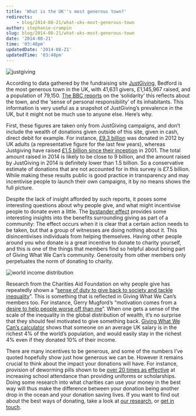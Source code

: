 ```yaml
---
title: 'What is the UK''s most generous town?'
redirects:
    - blog/2014-08-21/what-uks-most-generous-town
author: stephanie-crampin
slug: blog/2014-08-21/what-uks-most-generous-town
date: '2014-08-21'
time: '03:48pm'
updatedDate: '2014-08-21'
updatedTime: '03:48pm'
---
```

![justgiving](/images/uploads/justgiving.jpg)

According to data gathered by the fundraising site [JustGiving](https://www.justgiving.com), Bedford is the most generous town in the UK, with 41,631 givers, £1,145,967 raised, and a population of 79,150\. [The BBC reports](http://www.bbc.co.uk/news/technology-28870779) on the ‘solidarity’ this reflects about the town, and the ‘sense of personal responsibility’ of its inhabitants. This information is very useful as a snapshot of JustGiving’s prevalence in the UK, but it might not be much use to anyone else. Here’s why.

First, these figures are taken only from JustGiving campaigns, and don’t include the wealth of donations given outside of this site, given in cash, direct debit for example. For instance, [£9.3 billion](https://www.cafonline.org/PDF/UKGiving2012Full.pdf) was donated in 2012 by UK adults (a representative figure for the last few years), whereas Justgiving have raised [£1.5 billion since their inception](http://www.justgiving.com/en/about-us) in 2001\. The total amount raised in 2014 is likely to be close to 9 billion, and the amount raised by JustGiving in 2014 is definitely lower than 1.5 billion. So a conservative estimate of donations that are not accounted for in this survey is £7.5 billion. While making these results public is good practice in transparency and may incentivise people to launch their own campaigns, it by no means shows the full picture.

Despite the lack of insight afforded by such reports, it poses some interesting questions about why people give, and what might incentivise people to donate even a little. The [bystander effect](http://www.psychologytoday.com/basics/bystander-effect) provides some interesting insights into the benefits surrounding giving as part of a community: The effect occurs when it is clear that a certain action needs to be taken, but that a group of witnesses are doing nothing about it. This disincentivises individuals from helping themselves. Having other people around you who donate is a great incentive to donate to charity yourself, and this is one of the things that members find so helpful about being part of Giving What We Can’s community. Generosity from other members only perpetuates the norm of donating to charity.

![world income distribution](/images/uploads/world-income-distribution.png)

Research from the Charities Aid Foundation on why people give has repeatedly shown a “[sense of duty to give back to society and tackle inequality](https://www.cafonline.org/PDF/CAF-Why-We-Give-Jan14.pdf)”. This is something that is reflected in Giving What We Can’s members too. For instance, Gerry Mugford’s “motivation comes from a [desire to help people worse off than me](http://www.givingwhatwecan.org/about-us/people)”. When one gets a sense of the scale of the inequality in the global distribution of wealth, it’s no surprise that they should feel motivated to give something back. [Giving What We Can’s calculator](http://www.givingwhatwecan.org/get-involved/how-rich-am-i) shows that someone on an average UK salary is in the richest 4% of the world’s population, and would easily stay in the richest 4% even if they donated 10% of their income.

There are many incentives to be generous, and some of the numbers I’ve quoted hopefully show just how generous we can be. However it remains crucial to think about the impact your donations will have. For instance, provision of deworming pills shown to be [over 20 times as effective](http://www.povertyactionlab.org/publication/deworming-best-buy-development) at increasing school attendance than providing uniforms or scholarships. Doing some research into what charities can use your money in the best way will thus make the difference between your donation being another drop in the ocean and your donation saving lives. If you want to find out about the best ways of donating, take a look at [our research](http://www.givingwhatwecan.org/research/charities-area), or [get in touch](http://www.givingwhatwecan.org/about-us/contact-us).